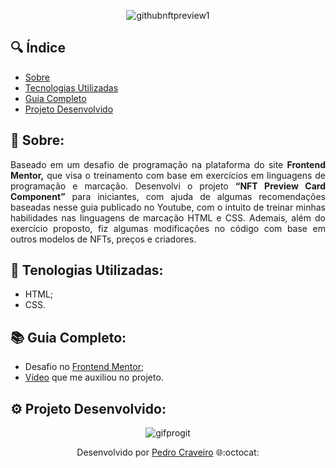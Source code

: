 <div align="center">

  ![githubnftpreview1](https://user-images.githubusercontent.com/79882049/159378328-25e64a23-95b7-4e78-9c2d-3940b22d1fd5.gif)
  
</div>

## 🔍 Índice
- [Sobre](#-sobre)
- [Tecnologias Utilizadas](#-tecnologias-utilizadas)
- [Guia Completo](#-guia-completo)
- [Projeto Desenvolvido](#-projeto-desenvolvido)

## 📑 Sobre:

<p align="justify">Baseado em um desafio de programação na plataforma do site <b>Frontend Mentor,</b> que visa o treinamento com base em exercícios em linguagens de programação e marcação. Desenvolvi o projeto <b>“NFT Preview Card Component”</b> para iniciantes, com ajuda de algumas recomendações baseadas nesse guia publicado no Youtube, com o intuito de treinar minhas habilidades nas linguagens de marcação HTML e CSS. Ademais, além do exercício proposto, fiz algumas modificações no código com base em outros modelos de NFTs, preços e criadores.</p>

## 🤖 Tenologias Utilizadas:

- HTML;
- CSS.

## 📚 Guia Completo:

- Desafio no [Frontend Mentor](https://www.frontendmentor.io/challenges/nft-preview-card-component-SbdUL_w0);
- [Vídeo](https://www.youtube.com/watch?v=88aBN3N45WA) que me auxiliou no projeto.

## ⚙️ Projeto Desenvolvido:

<div align="center">

  ![gifprogit](https://user-images.githubusercontent.com/79882049/159418044-034a603e-e358-4765-b5bc-425dccd13af7.gif)

</div>

<p align="center">Desenvolvido por <a href ="https://www.linkedin.com/in/pecraveiro/">Pedro Craveiro</a> 🌐:octocat:</p>
